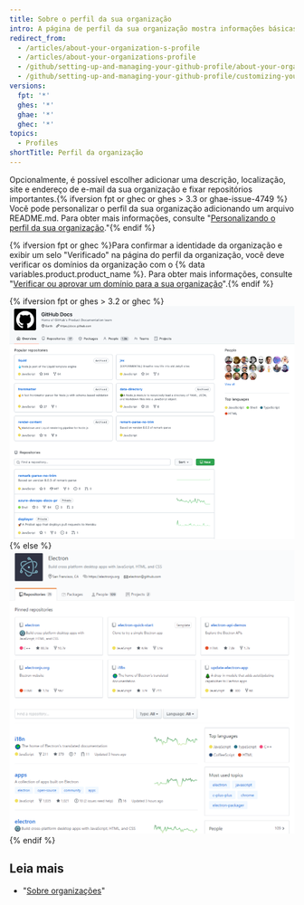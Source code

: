 ```yaml
---
title: Sobre o perfil da sua organização
intro: A página de perfil da sua organização mostra informações básicas sobre a sua organização.
redirect_from:
  - /articles/about-your-organization-s-profile
  - /articles/about-your-organizations-profile
  - /github/setting-up-and-managing-your-github-profile/about-your-organizations-profile
  - /github/setting-up-and-managing-your-github-profile/customizing-your-profile/about-your-organizations-profile
versions:
  fpt: '*'
  ghes: '*'
  ghae: '*'
  ghec: '*'
topics:
  - Profiles
shortTitle: Perfil da organização
---
```


Opcionalmente, é possível escolher adicionar uma descrição, localização, site e endereço de e-mail da sua organização e fixar repositórios importantes.{% ifversion fpt or ghec or ghes > 3.3 or ghae-issue-4749 %} Você pode personalizar o perfil da sua organização adicionando um arquivo README.md. Para obter mais informações, consulte "[Personalizando o perfil da sua organização](/organizations/collaborating-with-groups-in-organizations/customizing-your-organizations-profile)."{% endif %}

{% ifversion fpt or ghec %}Para confirmar a identidade da organização e exibir um selo "Verificado" na página do perfil da organização, você deve verificar os domínios da organização com o {% data variables.product.product_name %}. Para obter mais informações, consulte "[Verificar ou aprovar um domínio para a sua organização](/organizations/managing-organization-settings/verifying-or-approving-a-domain-for-your-organization)".{% endif %}

{% ifversion fpt or ghes > 3.2 or ghec %}
![Exemplo de página de perfil da organização](/assets/images/help/organizations/org_profile_with_overview.png)
{% else %}
![Exemplo de página de perfil da organização](/assets/images/help/profile/org_profile.png)
{% endif %}

## Leia mais

- "[Sobre organizações](/organizations/collaborating-with-groups-in-organizations/about-organizations)"
